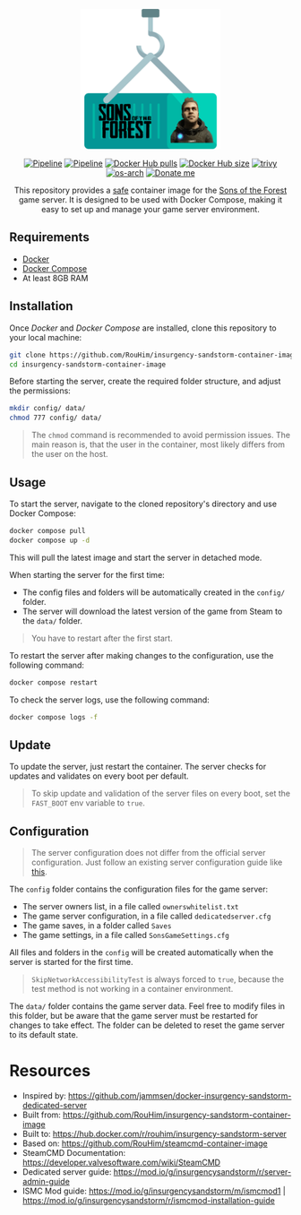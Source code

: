 <p align="center">
  <img src="https://raw.githubusercontent.com/RouHim/insurgency-sandstorm-container-image/main/.github/readme/logo.png" width="250">
</p>

<p align="center">
    <a href="https://github.com/RouHim/insurgency-sandstorm-container-image/actions/workflows/pipeline.yml"><img src="https://github.com/RouHim/insurgency-sandstorm-container-image/actions/workflows/pipeline.yml/badge.svg?branch=main" alt="Pipeline"></a>
    <a href="https://github.com/RouHim/insurgency-sandstorm-container-image/actions/workflows/scheduled-security-audit.yaml"><img src="https://github.com/RouHim/insurgency-sandstorm-container-image/actions/workflows/scheduled-security-audit.yaml/badge.svg?branch=main" alt="Pipeline"></a>
    <a href="https://hub.docker.com/r/rouhim/insurgency-sandstorm-server"><img src="https://img.shields.io/docker/pulls/rouhim/insurgency-sandstorm-server.svg" alt="Docker Hub pulls"></a>
    <a href="https://hub.docker.com/r/rouhim/insurgency-sandstorm-server"><img src="https://img.shields.io/docker/image-size/rouhim/insurgency-sandstorm-server" alt="Docker Hub size"></a>
    <a href="https://github.com/aquasecurity/trivy"><img src="https://img.shields.io/badge/trivy-protected-blue" alt="trivy"></a>
    <a href="https://hub.docker.com/r/rouhim/insurgency-sandstorm-server/tags"><img src="https://img.shields.io/badge/ARCH-amd64-blueviolet" alt="os-arch"></a>
    <a href="https://buymeacoffee.com/rouhim"><img alt="Donate me" src="https://img.shields.io/badge/-buy_me_a%C2%A0coffee-gray?logo=buy-me-a-coffee"></a>
</p>

<p align="center">
    This repository provides a <a href="https://github.com/RouHim/insurgency-sandstorm-container-image/actions/workflows/scheduled-security-audit.yaml">safe</a> container image for the <a href="https://insurgency-sandstorm.com">Sons of the Forest</a> game server. 
  It is designed to be used with Docker Compose, making it easy to set up and manage your game server environment.
</p>

## Requirements

* [Docker](https://docs.docker.com/engine/install/)
* [Docker Compose](https://docs.docker.com/compose/install/standalone/)
* At least 8GB RAM

## Installation

Once _Docker_ and _Docker Compose_ are installed, clone this repository to your local machine:

```bash
git clone https://github.com/RouHim/insurgency-sandstorm-container-image.git
cd insurgency-sandstorm-container-image
```

Before starting the server, create the required folder structure, and adjust the permissions:

```bash
mkdir config/ data/ 
chmod 777 config/ data/
```

> The `chmod` command is recommended to avoid permission issues.
> The main reason is, that the user in the container, most likely differs from the user on the host.

## Usage

To start the server, navigate to the cloned repository's directory and use Docker Compose:

```bash
docker compose pull
docker compose up -d
```

This will pull the latest image and start the server in detached mode.

When starting the server for the first time:

* The config files and folders will be automatically created in the `config/` folder.
* The server will download the latest version of the game from Steam to the `data/` folder.

> You have to restart after the first start.

To restart the server after making changes to the configuration, use the following command:

```bash
docker compose restart
```

To check the server logs, use the following command:

```bash
docker compose logs -f
```

## Update

To update the server, just restart the container.
The server checks for updates and validates on every boot per default.

> To skip update and validation of the server files on every boot,
> set the `FAST_BOOT` env variable to `true`.

## Configuration

> The server configuration does not differ from the official server configuration.
> Just follow an existing server configuration guide
> like [this](https://steamcommunity.com/sharedfiles/filedetails/?id=2992700419&snr=1_2108_9__2107).

The `config` folder contains the configuration files for the game server:

* The server owners list, in a file called `ownerswhitelist.txt`
* The game server configuration, in a file called `dedicatedserver.cfg`
* The game saves, in a folder called `Saves`
* The game settings, in a file called `SonsGameSettings.cfg`

All files and folders in the `config` will be created automatically when the server is started for the first time.

> `SkipNetworkAccessibilityTest` is always forced to `true`,
> because the test method is not working in a container environment.


The `data/` folder contains the game server data.
Feel free to modify files in this folder,
but be aware that the game server must be restarted for changes to take effect.
The folder can be deleted to reset the game server to its default state.

# Resources

- Inspired by: https://github.com/jammsen/docker-insurgency-sandstorm-dedicated-server
- Built from: https://github.com/RouHim/insurgency-sandstorm-container-image
- Built to: https://hub.docker.com/r/rouhim/insurgency-sandstorm-server
- Based on: https://github.com/RouHim/steamcmd-container-image
- SteamCMD Documentation: https://developer.valvesoftware.com/wiki/SteamCMD
- Dedicated server guide: https://mod.io/g/insurgencysandstorm/r/server-admin-guide
- ISMC Mod guide: https://mod.io/g/insurgencysandstorm/m/ismcmod1 | https://mod.io/g/insurgencysandstorm/r/ismcmod-installation-guide